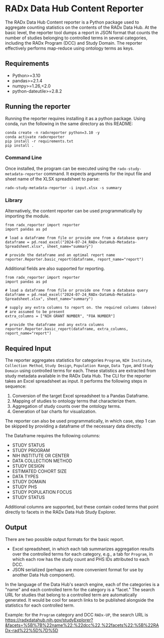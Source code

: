 # RADx Data Hub Content Reporter

The RADx Data Hub Content reporter is a Python package used to aggregate counting statistics on the contents of the RADx Data Hub. At the basic level, the reporter tool dumps a report in JSON format that counts the number of studies belonging to controlled terms in several categories, including the RADx Program (DCC) and Study Domain. The reporter effectively performs map-reduce using ontology terms as keys.

## Requirements

- Python>=3.10
- pandas>=2.1.4
- numpy>=1.26,<2.0
- python-dateutile>=2.8.2

## Running the reporter

Running the reporter requires installing it as a python package.
Using conda, run the following in the same directory as this README:

```
conda create -n radxreporter python=3.10 -y
conda activate radxreporter
pip install -r requirements.txt
pip install .
```

### Command Line
Once installed, the program can be executed using the `radx-study-metadata-reporter` command. It expects arguments for the input file and sheet name of the XLSX spreadsheet to parse:

```
radx-study-metadata-reporter -i input.xlsx -s summary
```

### Library
Alternatively, the content reporter can be used programmatically by importing the module.

```
from radx_reporter import reporter
import pandas as pd

# load a dataframe from file or provide one from a database query
dataframe = pd.read_excel("2024-07-24_RADx-DataHub-Metadata-Spreadsheet.xlsx", sheet_name="summary")

# provide the dataframe and an optimal report name
reporter.Reporter.basic_report(dataframe, report_name="report")
```

Additional fields are also supported for reporting.
```
from radx_reporter import reporter
import pandas as pd

# load a dataframe from file or provide one from a database query
dataframe = pd.read_excel("2024-07-24_RADx-DataHub-Metadata-Spreadsheet.xlsx", sheet_name="summary")

# supply any extra columns to report on. the required columns (above)
# are assumed to be present
extra_columns = ["NIH GRANT NUMBER", "FOA NUMBER"]

# provide the dataframe and any extra columns
reporter.Reporter.basic_report(dataframe, extra_columns, report_name="report")
```

## Required Input

The reporter aggregates statistics for categories `Program`, `NIH Institute`, `Collection Method`, `Study Design`, `Population Range`, `Data Type`, and `Study Domain` using controlled terms for each. These statistics are extracted from study metadata available in the RADx Data Hub. The CLI for the reporter takes an Excel spreadsheet as input. It performs the following steps in sequence:

1. Conversion of the target Excel spreadsheet to a Pandas Dataframe.
2. Mapping of studies to ontology terms that characterize them.
3. Aggregation of study counts over the ontology terms.
4. Generation of bar charts for visualization.

The reporter can also be used programmatically, in which case, step 1 can be skipped by providing a dataframe of the necessary data directly.

The Dataframe requires the following columns:

- STUDY STATUS
- STUDY PROGRAM
- NIH INSTITUTE OR CENTER
- DATA COLLECTION METHOD
- STUDY DESIGN
- ESTIMATED COHORT SIZE
- DATA TYPES
- STUDY DOMAIN
- STUDY PHS
- STUDY POPULATION FOCUS
- STUDY STATUS

Additional columns are supported, but these contain coded terms that point directly to facets in the RADx Data Hub Study Explorer.

## Output

There are two possible output formats for the basic report.

- Excel spreadsheet, in which each tab summarizes aggregation results over the controlled terms for each category, e.g., a tab for `Program`, in which each row has the study count and PHS IDs attributed to each DCC.
- JSON serialized (perhaps are more convenient format for use by another Data Hub component).

In the language of the Data Hub's search engine, each of the categories is a "name" and each controlled term for the category is a "facet." The search URL for studies that belong to a controlled term are automatically generated. It would be cool for search links to be published alongside the statistics for each controlled term.

Example: for the `Program` category and DCC `RADx-UP`, the search URL is https://radxdatahub.nih.gov/studyExplorer?&facets=%5B%7B%22name%22:%22dcc%22,%22facets%22:%5B%22RADx-rad%22%5D%7D%5D
